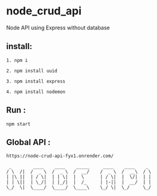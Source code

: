 # node_crud_api
Node API using Express without database

## install:
```1. npm i ```

```2. npm install uuid ```

```3. npm install express```

```4. npm install nodemon```

## Run :
```npm start```

## Global API :
```https://node-crud-api-fyx1.onrender.com/```


```
 _        ____    ____    _____     ____    ____    _ 
/ \  /|  /  _ \  /  _ \  /  __/    /  _ \  /  __\  / \
| |\ ||  | / \|  | | \|  |  \      | / \|  |  \/|  | |
| | \||  | \_/|  | |_/|  |  /_     | |-||  |  __/  | |
\_/  \|  \____/  \____/  \____\    \_/ \|  \_/     \_/
                                                      
```

